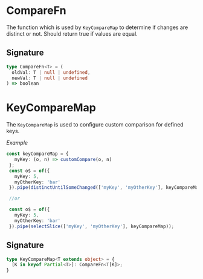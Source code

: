 # CompareFn

The function which is used by `KeyCompareMap` to determine if changes are distinct or not.
Should return true if values are equal.

## Signature

```TypeScript
type CompareFn<T> = (
  oldVal: T | null | undefined,
  newVal: T | null | undefined
) => boolean
```

# KeyCompareMap

The `KeyCompareMap` is used to configure custom comparison for defined keys.

_Example_

```TypeScript
const keyCompareMap = {
   myKey: (o, n) => customCompare(o, n)
 };
 const o$ = of({
   myKey: 5,
   myOtherKey: 'bar'
 }).pipe(distinctUntilSomeChanged(['myKey', 'myOtherKey'], keyCompareMap));

 //or

 const o$ = of({
   myKey: 5,
   myOtherKey: 'bar'
 }).pipe(selectSlice(['myKey', 'myOtherKey'], keyCompareMap));
```

## Signature

```TypeScript
type KeyCompareMap<T extends object> = {
  [K in keyof Partial<T>]: CompareFn<T[K]>;
}
```
